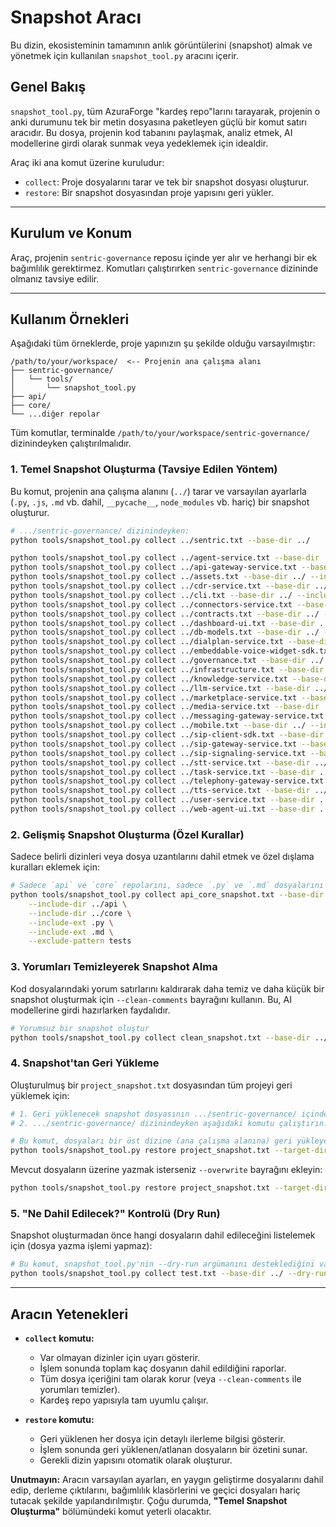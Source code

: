 # Snapshot Aracı

Bu dizin, ekosisteminin tamamının anlık görüntülerini (snapshot) almak ve yönetmek için kullanılan `snapshot_tool.py` aracını içerir.

## Genel Bakış

`snapshot_tool.py`, tüm AzuraForge "kardeş repo"larını tarayarak, projenin o anki durumunu tek bir metin dosyasına paketleyen güçlü bir komut satırı aracıdır. Bu dosya, projenin kod tabanını paylaşmak, analiz etmek, AI modellerine girdi olarak sunmak veya yedeklemek için idealdir.

Araç iki ana komut üzerine kuruludur:
*   `collect`: Proje dosyalarını tarar ve tek bir snapshot dosyası oluşturur.
*   `restore`: Bir snapshot dosyasından proje yapısını geri yükler.

---

## Kurulum ve Konum

Araç, projenin `sentric-governance` reposu içinde yer alır ve herhangi bir ek bağımlılık gerektirmez. Komutları çalıştırırken `sentric-governance` dizininde olmanız tavsiye edilir.

---

## Kullanım Örnekleri

Aşağıdaki tüm örneklerde, proje yapınızın şu şekilde olduğu varsayılmıştır:

```
/path/to/your/workspace/  <-- Projenin ana çalışma alanı
├── sentric-governance/
│   └── tools/
│       └── snapshot_tool.py
├── api/
├── core/
└── ...diğer repolar
```

Tüm komutlar, terminalde `/path/to/your/workspace/sentric-governance/` dizinindeyken çalıştırılmalıdır.

### 1. Temel Snapshot Oluşturma (Tavsiye Edilen Yöntem)

Bu komut, projenin ana çalışma alanını (`../`) tarar ve varsayılan ayarlarla (`.py`, `.js`, `.md` vb. dahil, `__pycache__`, `node_modules` vb. hariç) bir snapshot oluşturur.

```bash
# .../sentric-governance/ dizinindeyken:
python tools/snapshot_tool.py collect ../sentric.txt --base-dir ../
```

```bash
python tools/snapshot_tool.py collect ../agent-service.txt --base-dir ../ --include-dir sentiric-agent-service
python tools/snapshot_tool.py collect ../api-gateway-service.txt --base-dir ../ --include-dir sentiric-api-gateway-service
python tools/snapshot_tool.py collect ../assets.txt --base-dir ../ --include-dir sentiric-assets
python tools/snapshot_tool.py collect ../cdr-service.txt --base-dir ../ --include-dir sentiric-cdr-service
python tools/snapshot_tool.py collect ../cli.txt --base-dir ../ --include-dir sentiric-cli
python tools/snapshot_tool.py collect ../connectors-service.txt --base-dir ../ --include-dir sentiric-connectors-service
python tools/snapshot_tool.py collect ../contracts.txt --base-dir ../ --include-dir sentiric-contracts
python tools/snapshot_tool.py collect ../dashboard-ui.txt --base-dir ../ --include-dir sentiric-dashboard-ui
python tools/snapshot_tool.py collect ../db-models.txt --base-dir ../ --include-dir sentiric-db-models
python tools/snapshot_tool.py collect ../dialplan-service.txt --base-dir ../ --include-dir sentiric-dialplan-service
python tools/snapshot_tool.py collect ../embeddable-voice-widget-sdk.txt --base-dir ../ --include-dir sentiric-embeddable-voice-widget-sdk
python tools/snapshot_tool.py collect ../governance.txt --base-dir ../ --include-dir sentiric-governance
python tools/snapshot_tool.py collect ../infrastructure.txt --base-dir ../ --include-dir sentiric-infrastructure
python tools/snapshot_tool.py collect ../knowledge-service.txt --base-dir ../ --include-dir sentiric-knowledge-service
python tools/snapshot_tool.py collect ../llm-service.txt --base-dir ../ --include-dir sentiric-llm-service
python tools/snapshot_tool.py collect ../marketplace-service.txt --base-dir ../ --include-dir sentiric-marketplace-service
python tools/snapshot_tool.py collect ../media-service.txt --base-dir ../ --include-dir sentiric-media-service
python tools/snapshot_tool.py collect ../messaging-gateway-service.txt --base-dir ../ --include-dir sentiric-messaging-gateway-service
python tools/snapshot_tool.py collect ../mobile.txt --base-dir ../ --include-dir sentiric-mobile
python tools/snapshot_tool.py collect ../sip-client-sdk.txt --base-dir ../ --include-dir sentiric-sip-client-sdk
python tools/snapshot_tool.py collect ../sip-gateway-service.txt --base-dir ../ --include-dir sentiric-sip-gateway-service
python tools/snapshot_tool.py collect ../sip-signaling-service.txt --base-dir ../ --include-dir sentiric-sip-signaling-service
python tools/snapshot_tool.py collect ../stt-service.txt --base-dir ../ --include-dir sentiric-stt-service
python tools/snapshot_tool.py collect ../task-service.txt --base-dir ../ --include-dir sentiric-task-service
python tools/snapshot_tool.py collect ../telephony-gateway-service.txt --base-dir ../ --include-dir sentiric-telephony-gateway-service
python tools/snapshot_tool.py collect ../tts-service.txt --base-dir ../ --include-dir sentiric-tts-service
python tools/snapshot_tool.py collect ../user-service.txt --base-dir ../ --include-dir sentiric-user-service
python tools/snapshot_tool.py collect ../web-agent-ui.txt --base-dir ../ --include-dir sentiric-web-agent-ui
```


### 2. Gelişmiş Snapshot Oluşturma (Özel Kurallar)

Sadece belirli dizinleri veya dosya uzantılarını dahil etmek ve özel dışlama kuralları eklemek için:

```bash
# Sadece `api` ve `core` repolarını, sadece `.py` ve `.md` dosyalarını al
python tools/snapshot_tool.py collect api_core_snapshot.txt --base-dir ../ \
    --include-dir ../api \
    --include-dir ../core \
    --include-ext .py \
    --include-ext .md \
    --exclude-pattern tests
```

### 3. Yorumları Temizleyerek Snapshot Alma

Kod dosyalarındaki yorum satırlarını kaldırarak daha temiz ve daha küçük bir snapshot oluşturmak için `--clean-comments` bayrağını kullanın. Bu, AI modellerine girdi hazırlarken faydalıdır.

```bash
# Yorumsuz bir snapshot oluştur
python tools/snapshot_tool.py collect clean_snapshot.txt --base-dir ../ --clean-comments
```

### 4. Snapshot'tan Geri Yükleme

Oluşturulmuş bir `project_snapshot.txt` dosyasından tüm projeyi geri yüklemek için:

```bash
# 1. Geri yüklenecek snapshot dosyasının .../sentric-governance/ içinde olduğundan emin olun.
# 2. .../sentric-governance/ dizinindeyken aşağıdaki komutu çalıştırın.

# Bu komut, dosyaları bir üst dizine (ana çalışma alanına) geri yükleyecektir.
python tools/snapshot_tool.py restore project_snapshot.txt --target-dir ../
```

Mevcut dosyaların üzerine yazmak isterseniz `--overwrite` bayrağını ekleyin:

```bash
python tools/snapshot_tool.py restore project_snapshot.txt --target-dir ../ --overwrite
```

### 5. "Ne Dahil Edilecek?" Kontrolü (Dry Run)

Snapshot oluşturmadan önce hangi dosyaların dahil edileceğini listelemek için (dosya yazma işlemi yapmaz):

```bash
# Bu komut, snapshot_tool.py'nin --dry-run argümanını desteklediğini varsayar.
python tools/snapshot_tool.py collect test.txt --base-dir ../ --dry-run
```

---

## Aracın Yetenekleri

*   **`collect` komutu:**
    *   Var olmayan dizinler için uyarı gösterir.
    *   İşlem sonunda toplam kaç dosyanın dahil edildiğini raporlar.
    *   Tüm dosya içeriğini tam olarak korur (veya `--clean-comments` ile yorumları temizler).
    *   Kardeş repo yapısıyla tam uyumlu çalışır.

*   **`restore` komutu:**
    *   Geri yüklenen her dosya için detaylı ilerleme bilgisi gösterir.
    *   İşlem sonunda geri yüklenen/atlanan dosyaların bir özetini sunar.
    *   Gerekli dizin yapısını otomatik olarak oluşturur.

**Unutmayın:** Aracın varsayılan ayarları, en yaygın geliştirme dosyalarını dahil edip, derleme çıktılarını, bağımlılık klasörlerini ve geçici dosyaları hariç tutacak şekilde yapılandırılmıştır. Çoğu durumda, **"Temel Snapshot Oluşturma"** bölümündeki komut yeterli olacaktır.